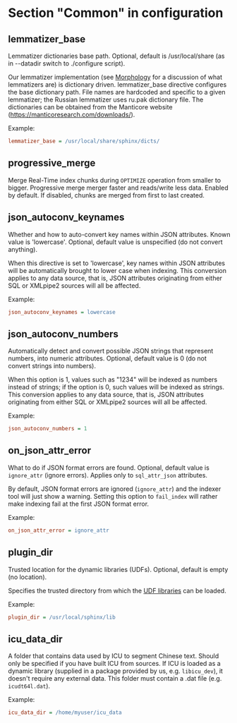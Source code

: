 # Section "Common" in configuration

lemmatizer_base
----------------

Lemmatizer dictionaries base path. Optional, default is /usr/local/share (as in --datadir switch to ./configure script).

Our lemmatizer implementation (see [Morphology](Creating_an_index/NLP_and_tokenization/Morphology.md) for a discussion of what lemmatizers are) is dictionary driven. lemmatizer\_base directive configures the base dictionary path. File names are hardcoded and specific to a given lemmatizer; the Russian lemmatizer uses ru.pak dictionary file. The dictionaries can be obtained from the Manticore website (<https://manticoresearch.com/downloads/>).

Example:

```ini
lemmatizer_base = /usr/local/share/sphinx/dicts/
```

progressive_merge
------------------

Merge Real-Time index chunks during `OPTIMIZE` operation from smaller to  bigger. Progressive merge merger faster and reads/write less data. Enabled by default. If disabled, chunks are merged from first to last created.

json_autoconv_keynames
------------------------

Whether and how to auto-convert key names within JSON attributes. Known value is 'lowercase'. Optional, default value is unspecified (do not convert anything).

When this directive is set to 'lowercase', key names within JSON attributes will be automatically brought to lower case when indexing. This conversion applies to any data source, that is, JSON attributes originating from either SQL or XMLpipe2 sources will all be affected.

Example:

```ini
json_autoconv_keynames = lowercase
```

json_autoconv_numbers
-----------------------

Automatically detect and convert possible JSON strings that represent numbers, into numeric attributes. Optional, default value is 0 (do not convert strings into numbers).

When this option is 1, values such as "1234" will be indexed as numbers instead of strings; if the option is 0, such values will be indexed as strings. This conversion applies to any data source, that is, JSON attributes originating from either SQL or XMLpipe2 sources will all be affected.

Example:

```ini
json_autoconv_numbers = 1
```

on_json_attr_error
---------------------

What to do if JSON format errors are found. Optional, default value is `ignore_attr` (ignore errors). Applies only to `sql_attr_json` attributes.

By default, JSON format errors are ignored (`ignore_attr`) and the indexer tool will just show a warning. Setting this option to `fail_index` will rather make indexing fail at the first JSON format error.

Example:

```ini
on_json_attr_error = ignore_attr
```

plugin_dir
-----------

Trusted location for the dynamic libraries (UDFs). Optional, default is empty (no location).

Specifies the trusted directory from which the [UDF libraries](Extensions/UDFs_and_Plugins/UDF.md) can be loaded.

Example:

```ini
plugin_dir = /usr/local/sphinx/lib
```

icu_data_dir
--------------

A folder that contains data used by ICU to segment Chinese text. Should only be specified if you have built ICU from sources. If ICU is loaded as a dynamic library (supplied in a package provided by us, e.g. `libicu_dev`), it doesn't require any external data. This folder must contain a .dat file (e.g. `icudt64l.dat`).

Example:

```ini
icu_data_dir = /home/myuser/icu_data
```
